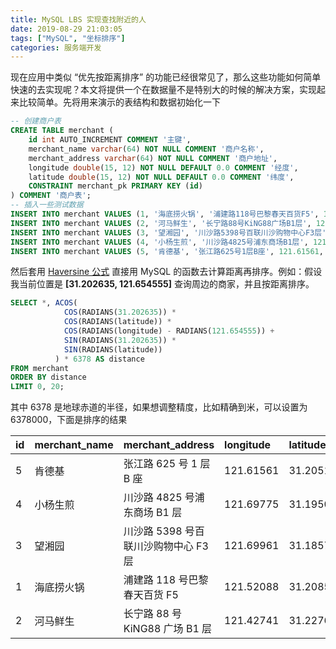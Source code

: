 ```yaml
---
title: MySQL LBS 实现查找附近的人
date: 2019-08-29 21:03:05
tags: ["MySQL", "坐标排序"]
categories: 服务端开发
---
```


现在应用中类似 “优先按距离排序” 的功能已经很常见了，那么这些功能如何简单快速的去实现呢？本文将提供一个在数据量不是特别大的时候的解决方案，实现起来比较简单。先将用来演示的表结构和数据初始化一下

<!-- more -->

```SQL
-- 创建商户表
CREATE TABLE merchant (
	id int AUTO_INCREMENT COMMENT '主键',
	merchant_name varchar(64) NOT NULL COMMENT '商户名称',
	merchant_address varchar(64) NOT NULL COMMENT '商户地址',
	longitude double(15, 12) NOT NULL DEFAULT 0.0 COMMENT '经度',
	latitude double(15, 12) NOT NULL DEFAULT 0.0 COMMENT '纬度',
	CONSTRAINT merchant_pk PRIMARY KEY (id)
) COMMENT '商户表';
-- 插入一些测试数据
INSERT INTO merchant VALUES (1, '海底捞火锅', '浦建路118号巴黎春天百货F5', 121.52088, 31.20852);
INSERT INTO merchant VALUES (2, '河马鲜生', '长宁路88号KiNG88广场B1层', 121.42741, 31.22761);
INSERT INTO merchant VALUES (3, '望湘园', '川沙路5398号百联川沙购物中心F3层', 121.69961, 31.18577);
INSERT INTO merchant VALUES (4, '小杨生煎', '川沙路4825号浦东商场B1层', 121.69775, 31.19509);
INSERT INTO merchant VALUES (5, '肯德基', '张江路625号1层B座', 121.61561, 31.20514);
```

然后套用 [Haversine 公式](https://en.wikipedia.org/wiki/Haversine_formula) 直接用 MySQL 的函数去计算距离再排序。例如：假设我当前位置是 **[31.202635, 121.654555]** 查询周边的商家，并且按距离排序。

```SQL
SELECT *, ACOS(
            COS(RADIANS(31.202635)) *
            COS(RADIANS(latitude)) *
            COS(RADIANS(longitude) - RADIANS(121.654555)) +
            SIN(RADIANS(31.202635)) *
            SIN(RADIANS(latitude))
          ) * 6378 AS distance
FROM merchant
ORDER BY distance
LIMIT 0, 20;
```

其中 6378 是地球赤道的半径，如果想调整精度，比如精确到米，可以设置为 6378000，下面是排序的结果

| id  | merchant_name | merchant_address                     | longitude | latitude | distance           |
| :-- | :------------ | :----------------------------------- | :-------- | :------- | :----------------- |
| 5   | 肯德基        | 张江路 625 号 1 层 B 座              | 121.61561 | 31.20514 | 3.7185308288925247 |
| 4   | 小杨生煎      | 川沙路 4825 号浦东商场 B1 层         | 121.69775 | 31.19509 | 4.197812806482076  |
| 3   | 望湘园        | 川沙路 5398 号百联川沙购物中心 F3 层 | 121.69961 | 31.18577 | 4.683026249493325  |
| 1   | 海底捞火锅    | 浦建路 118 号巴黎春天百货 F5         | 121.52088 | 31.20852 | 12.744185472645878 |
| 2   | 河马鲜生      | 长宁路 88 号 KiNG88 广场 B1 层       | 121.42741 | 31.22761 | 21.802509499536363 |
